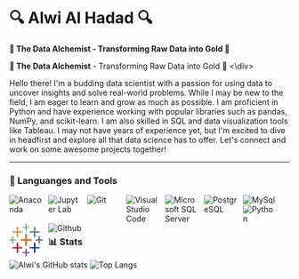 # 🔍 Alwi Al Hadad 🔍

**🧪 The Data Alchemist - Transforming Raw Data into Gold 🧈**

<div class="alert alert-block alert-succes">
    <b>🧪 The Data Alchemist</b> - Transforming Raw Data into Gold 🧈
<\div>

Hello there! I'm a budding data scientist with a passion for using data to uncover insights and solve real-world problems. While I may be new to the field, I am eager to learn and grow as much as possible. I am proficient in Python and have experience working with popular libraries such as pandas, NumPy, and scikit-learn. I am also skilled in SQL and data visualization tools like Tableau. I may not have years of experience yet, but I'm excited to dive in headfirst and explore all that data science has to offer. Let's connect and work on some awesome projects together!

---

### 🧰 Languanges and Tools

<img align="left" alt="Anaconda" width="60px" src="https://cdn.jsdelivr.net/gh/devicons/devicon/icons/anaconda/anaconda-original.svg" style="padding-right:10px;" />
<img align="left" alt="Jupyter Lab" width="60px" src="https://cdn.jsdelivr.net/gh/devicons/devicon/icons/jupyter/jupyter-original-wordmark.svg" style="padding-right:10px;" />
<img align="left" alt="Git" width="60px" src="https://cdn.jsdelivr.net/gh/devicons/devicon/icons/git/git-original-wordmark.svg" style="padding-right:10px;" />
<img align="left" alt="Visual Studio Code" width="60px" src="https://cdn.jsdelivr.net/gh/devicons/devicon/icons/vscode/vscode-original.svg" style="padding-right:10px;" />
<img align="left" alt="Microsoft SQL Server" width="60px" src="https://cdn.jsdelivr.net/gh/devicons/devicon/icons/microsoftsqlserver/microsoftsqlserver-plain-wordmark.svg" style="padding-right:10px;" />
<img align="left" alt="PostgreSQL" width="60px" src="https://cdn.jsdelivr.net/gh/devicons/devicon/icons/postgresql/postgresql-original.svg" style="padding-right:10px;" />
<img align="left" alt="MySql" width="60px" src="https://cdn.jsdelivr.net/gh/devicons/devicon/icons/mysql/mysql-original-wordmark.svg" style="padding-right:10px;" />
<img align="left" alt="Python" width="60px" src="https://cdn.jsdelivr.net/gh/devicons/devicon/icons/python/python-original.svg" style="padding-right:10px;" />
<img align="left" alt="Tableau" width="60px" src="tableau-icon-svgrepo-com.svg" style="padding-right:10px;" />
<img align="left" alt="Github" width="60px" src="https://cdn.jsdelivr.net/gh/devicons/devicon/icons/github/github-original.svg" style="padding-right:10px;" />
<br /><br />

#

### 📊 Stats

![Alwi's GitHub stats](https://github-readme-stats.vercel.app/api?username=AlwiAlHadad&show_icons=true&theme=swift) ![Top Langs](https://github-readme-stats.vercel.app/api/top-langs/?username=AlwiAlHadad&hide_progress=true)